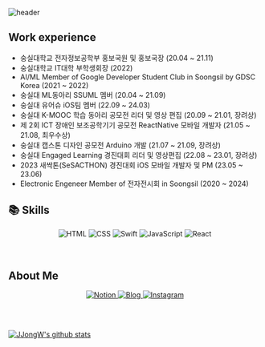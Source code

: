 ![header](https://capsule-render.vercel.app/api?type=transparent&color=auto&height=150&section=header&text=TED's%20iOS%20Github&fontSize=70&fontColor=ffffff)
## Work experience
* 숭실대학교 전자정보공학부 홍보국원 및 홍보국장 (20.04 ~ 21.11)
* 숭실대학교 IT대학 부학생회장 (2022)
* AI/ML Member of Google Developer Student Club in Soongsil by GDSC Korea (2021 ~ 2022)
* 숭실대 ML동아리 SSUML 멤버 (20.04 ~ 21.09)
* 숭실대 유어슈 iOS팀 멤버 (22.09 ~ 24.03)
* 숭실대 K-MOOC 학습 동아리 공모전 리더 및 영상 편집 (20.09 ~ 21.01, 장려상)
* 제 2회 ICT 장애인 보조공학기기 공모전 ReactNative 모바일 개발자 (21.05 ~ 21.08, 최우수상)
* 숭실대 캡스톤 디자인 공모전 Arduino 개발 (21.07 ~ 21.09, 장려상)
* 숭실대 Engaged Learning 경진대회 리더 및 영상편집 (22.08 ~ 23.01, 장려상)
* 2023 새싹톤(SeSACTHON) 경진대회 iOS 모바일 개발자 및 PM (23.05 ~ 23.06)
* Electronic Engeneer Member of 전자전시회 in Soongsil (2020 ~ 2024)

## 📚 Skills
<div align='center'>
  <img alt="HTML" src="http://img.shields.io/badge/-HTML-E34F26?style=for-the-badge&logo=html5&logoColor=white"/>
  <img alt="CSS" src="http://img.shields.io/badge/-CSS-blue?style=for-the-badge&logo=css3"/>
  <img alt="Swift" src="http://img.shields.io/badge/-Swift-F05138?style=for-the-badge&logo=swift&logoColor=white"/>
  <img alt="JavaScript" src="http://img.shields.io/badge/-JavaScript-%23F7DF1C?style=for-the-badge&logo=javascript&logoColor=000000&labelColor=%23F7DF1C&color=%23FFCE5A"/>
  <img alt="React" src="http://img.shields.io/badge/-React-black?style=for-the-badge&logo=react&logoColor=blue"/>
 </div>
<br></br>

## About Me
<p align="center">
  <a href="https://www.notion.so/5f63ae433674410da39d00e7998d3ab9" target="_blank">
     <img alt="Notion" src="http://img.shields.io/badge/-Notion-black?style=for-the-badge&logo=notion"/>
  </a>
  <a href="https://m.blog.naver.com/PostList.naver?blogId=shinjw4675" target="_blank">
    <img alt="Blog" src="https://img.shields.io/badge/Blog-03C75A.svg?&style=for-the-badge&logo=naver&logoColor=white"/>
  </a>
  <a href="https://www.instagram.com/chyubeleub_j" target="_blank">
    <img alt="Instagram" src="https://img.shields.io/badge/Instagram-E4405F.svg?&style=for-the-badge&logo=instagram&logoColor=white"/>
  </a>
</p>
<br></br>

[![JJongW's github stats](https://github-readme-stats.vercel.app/api/top-langs/?username=JJongW&show_icons=true&hide_border=true&title_color=004386&icon_color=004386&layout=compact)](https://github.com/JJongW)
